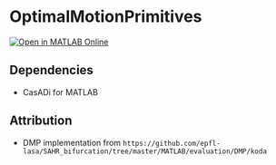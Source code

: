 # OptimalMotionPrimitives

[![Open in MATLAB Online](https://www.mathworks.com/images/responsive/global/open-in-matlab-online.svg)](https://matlab.mathworks.com/open/github/v1?repo=https://github.com/htadashi/OptimalMotionPrimitives)

## Dependencies
- CasADi for MATLAB

## Attribution 
- DMP implementation from `https://github.com/epfl-lasa/SAHR_bifurcation/tree/master/MATLAB/evaluation/DMP/koda`
